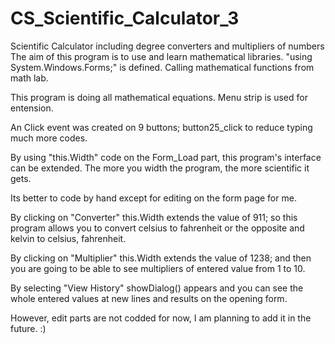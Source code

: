 # CS_Scientific_Calculator_3
Scientific Calculator including degree converters and multipliers of numbers
The aim of this program is to use and learn mathematical libraries. "using System.Windows.Forms;" is defined. Calling mathematical functions from math lab.

This program is doing all mathematical equations. Menu strip is used for entension.

An Click event was created on 9 buttons; button25_click to reduce typing much more codes.

By using "this.Width" code on the Form_Load part, this program's interface can be extended. The more you width the program, the more scientific it gets.

Its better to code by hand except for editing on the form page for me.

By clicking on "Converter" this.Width extends the value of 911; so this program allows you to convert celsius to fahrenheit or the opposite and kelvin to celsius, fahrenheit.

By clicking on "Multiplier" this.Width extends the value of 1238; and then you are going to be able to see multipliers of entered value from 1 to 10.

By selecting "View History" showDialog() appears and you can see the whole entered values at new lines and results on the opening form.

However, edit parts are not codded for now, I am planning to add it in the future. :) 
